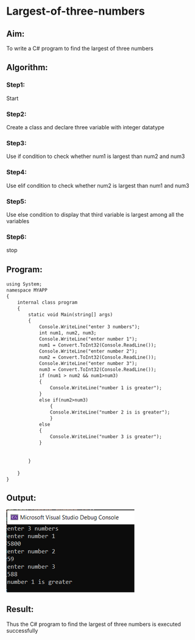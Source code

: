 # Largest-of-three-numbers
## Aim:
To write a C# program to find the largest of three numbers

## Algorithm:
### Step1: 
Start
### Step2:
Create a class and declare three variable with integer datatype
### Step3:
Use if condition to check whether num1 is largest than num2 and num3
### Step4:
Use elif condition to check whether num2 is largest than num1 and num3
### Step5:
Use else condition to display that third variable is largest among all the variables
### Step6:
stop

## Program:
~~~
using System;
namespace MYAPP
{
    internal class program
    {
        static void Main(string[] args)
        {
            Console.WriteLine("enter 3 numbers");
            int num1, num2, num3;
            Console.WriteLine("enter number 1");
            num1 = Convert.ToInt32(Console.ReadLine());
            Console.WriteLine("enter number 2");
            num2 = Convert.ToInt32(Console.ReadLine());
            Console.WriteLine("enter number 3");
            num3 = Convert.ToInt32(Console.ReadLine());
            if (num1 > num2 && num1>num3)
            {
                Console.WriteLine("number 1 is greater");  
            }
            else if(num2>num3)
                {
                Console.WriteLine("number 2 is is greater");
                }
            else
            {
                Console.WriteLine("number 3 is greater");
            }
            

        }

    }
}

~~~

## Output:
![output](out.png)

## Result:
Thus the C# program to find the largest of three numbers is executed successfully
